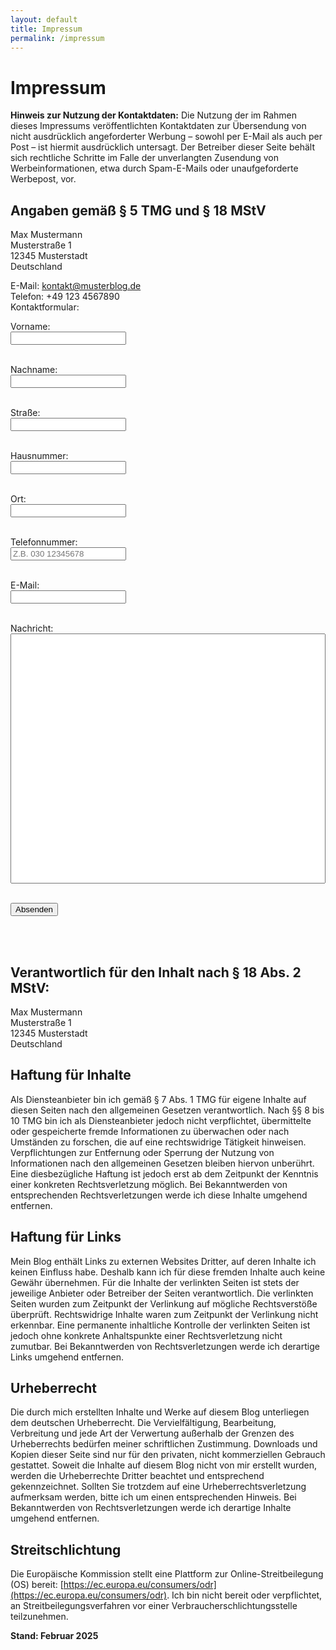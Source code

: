 ```yaml
---
layout: default
title: Impressum
permalink: /impressum
---
```


# Impressum
**Hinweis zur Nutzung der Kontaktdaten:**
Die Nutzung der im Rahmen dieses Impressums veröffentlichten Kontaktdaten zur Übersendung von nicht ausdrücklich angeforderter Werbung – sowohl per E-Mail als auch per Post – ist hiermit ausdrücklich untersagt. Der Betreiber dieser Seite behält sich rechtliche Schritte im Falle der unverlangten Zusendung von Werbeinformationen, etwa durch Spam-E-Mails oder unaufgeforderte Werbepost, vor.

## Angaben gemäß § 5 TMG und § 18 MStV

Max Mustermann  
Musterstraße 1  
12345 Musterstadt  
Deutschland  

E-Mail: kontakt@musterblog.de  
Telefon: +49 123 4567890  
Kontaktformular:
<form action="https://formspree.io/f/xyyojpla" method="POST">

  <!-- Vorname und Nachname (mindestens 3 Zeichen) -->
  <label for="first-name">Vorname:</label><br>
  <input type="text" id="first-name" name="first-name" minlength="3" required><br><br>

  <label for="last-name">Nachname:</label><br>
  <input type="text" id="last-name" name="last-name" minlength="3" required><br><br>

  <!-- Straße und Hausnummer (mindestens 3 Zeichen für die Straße) -->
  <label for="street">Straße:</label><br>
  <input type="text" id="street" name="street" minlength="3" required><br><br>

  <label for="house-number">Hausnummer:</label><br>
  <input type="text" id="house-number" name="house-number" required><br><br>

  <!-- Ort (mindestens 3 Zeichen) -->
  <label for="city">Ort:</label><br>
  <input type="text" id="city" name="city" minlength="3" required><br><br>

  <!-- Telefonnummer (mindestens 9 Ziffern, nur deutsche Nummern) -->
  <label for="phone">Telefonnummer:</label><br>
  <input type="tel" id="phone" name="phone" pattern="^[0-9]{3,5}[ -]?[0-9]{6,}$" placeholder="Z.B. 030 12345678" required><br><br>

  <!-- E-Mail (mindestens 7 Zeichen vor dem @) -->
  <label for="email">E-Mail:</label><br>
  <input type="email" id="email" name="email" minlength="7" required><br><br>

  <!-- Nachricht (mindestens 150 Zeichen) -->
  <label for="message">Nachricht:</label><br>
  <input type="text" id="message" name="message" minlength="150" required style="height: 400px; width: 100%;"><br><br>

  <button type="submit">Absenden</button>
</form>  
<br><br>

## Verantwortlich für den Inhalt nach § 18 Abs. 2 MStV:  
Max Mustermann  
Musterstraße 1  
12345 Musterstadt  
Deutschland  

## Haftung für Inhalte  
Als Diensteanbieter bin ich gemäß § 7 Abs. 1 TMG für eigene Inhalte auf diesen Seiten nach den allgemeinen Gesetzen verantwortlich. Nach §§ 8 bis 10 TMG bin ich als Diensteanbieter jedoch nicht verpflichtet, übermittelte oder gespeicherte fremde Informationen zu überwachen oder nach Umständen zu forschen, die auf eine rechtswidrige Tätigkeit hinweisen. Verpflichtungen zur Entfernung oder Sperrung der Nutzung von Informationen nach den allgemeinen Gesetzen bleiben hiervon unberührt. Eine diesbezügliche Haftung ist jedoch erst ab dem Zeitpunkt der Kenntnis einer konkreten Rechtsverletzung möglich. Bei Bekanntwerden von entsprechenden Rechtsverletzungen werde ich diese Inhalte umgehend entfernen.

## Haftung für Links  
Mein Blog enthält Links zu externen Websites Dritter, auf deren Inhalte ich keinen Einfluss habe. Deshalb kann ich für diese fremden Inhalte auch keine Gewähr übernehmen. Für die Inhalte der verlinkten Seiten ist stets der jeweilige Anbieter oder Betreiber der Seiten verantwortlich. Die verlinkten Seiten wurden zum Zeitpunkt der Verlinkung auf mögliche Rechtsverstöße überprüft. Rechtswidrige Inhalte waren zum Zeitpunkt der Verlinkung nicht erkennbar. Eine permanente inhaltliche Kontrolle der verlinkten Seiten ist jedoch ohne konkrete Anhaltspunkte einer Rechtsverletzung nicht zumutbar. Bei Bekanntwerden von Rechtsverletzungen werde ich derartige Links umgehend entfernen.

## Urheberrecht  
Die durch mich erstellten Inhalte und Werke auf diesem Blog unterliegen dem deutschen Urheberrecht. Die Vervielfältigung, Bearbeitung, Verbreitung und jede Art der Verwertung außerhalb der Grenzen des Urheberrechts bedürfen meiner schriftlichen Zustimmung. Downloads und Kopien dieser Seite sind nur für den privaten, nicht kommerziellen Gebrauch gestattet. Soweit die Inhalte auf diesem Blog nicht von mir erstellt wurden, werden die Urheberrechte Dritter beachtet und entsprechend gekennzeichnet. Sollten Sie trotzdem auf eine Urheberrechtsverletzung aufmerksam werden, bitte ich um einen entsprechenden Hinweis. Bei Bekanntwerden von Rechtsverletzungen werde ich derartige Inhalte umgehend entfernen.

## Streitschlichtung
Die Europäische Kommission stellt eine Plattform zur Online-Streitbeilegung (OS) bereit: [https://ec.europa.eu/consumers/odr](https://ec.europa.eu/consumers/odr). Ich bin nicht bereit oder verpflichtet, an Streitbeilegungsverfahren vor einer Verbraucherschlichtungsstelle teilzunehmen.

**Stand: Februar 2025**
